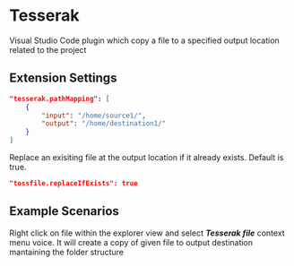 # Tesserak

Visual Studio Code plugin which copy a file to a specified output location related to the project

## Extension Settings

```json
"tesserak.pathMapping": [
    {
        "input": "/home/source1/",
        "output": "/home/destination1/"
    }
]
```

Replace an exisiting file at the output location if it already exists. Default is true.
```json
"tossfile.replaceIfExists": true
```


## Example Scenarios

Right click on file within the explorer view and select ***Tesserak file*** context menu voice.
It will create a copy of given file to output destination mantaining the folder structure 